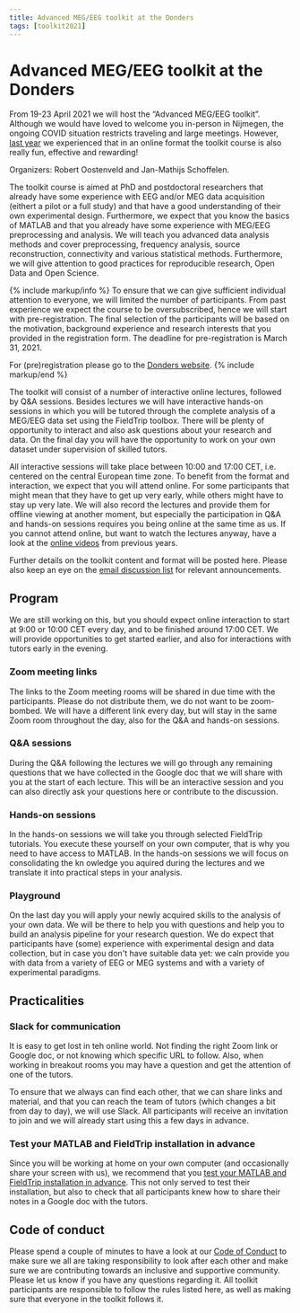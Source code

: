 ```yaml
---
title: Advanced MEG/EEG toolkit at the Donders
tags: [toolkit2021]
---
```


# Advanced MEG/EEG toolkit at the Donders

From 19-23 April 2021 we will host the “Advanced MEG/EEG toolkit”. Although we would have loved to welcome you in-person in Nijmegen, the ongoing COVID situation restricts traveling and large meetings. However, [last year](/workshop/toolkit2020) we experienced that in an online format the toolkit course is also really fun, effective and rewarding!

Organizers: Robert Oostenveld and Jan-Mathijs Schoffelen.

The toolkit course is aimed at PhD and postdoctoral researchers that already have some experience with EEG and/or MEG data acquisition (eithert a pilot or a full study) and that have a good understanding of their own experimental design. Furthermore, we expect that you know the basics of MATLAB and that you already have some experience with MEG/EEG preprocessing and analysis. We will teach you advanced data analysis methods and cover preprocessing, frequency analysis, source reconstruction, connectivity and various statistical methods. Furthermore, we will give attention to good practices for reproducible research, Open Data and Open Science.

{% include markup/info %}
To ensure that we can give sufficient individual attention to everyone, we will limited the number of participants. From past experience we expect the course to be oversubscribed, hence we will start with pre-registration. The final selection of the participants will be based on the motivation, background experience and research interests that you provided in the registration form. The deadline for pre-registration is March 31, 2021.

For (pre)registration please go to the [Donders website](https://www.ru.nl/donders/agenda/donders-tool-kits/vm-tool-kits/donders-meg-eeg-toolkit/).
{% include markup/end %}

The toolkit will consist of a number of interactive online lectures, followed by Q&A sessions. Besides lectures we will have interactive hands-on sessions in which you will be tutored through the complete analysis of a MEG/EEG data set using the FieldTrip toolbox. There will be plenty of opportunity to interact and also ask questions about your research and data. On the final day you will have the opportunity to work on your own dataset under supervision of skilled tutors.

All interactive sessions will take place between 10:00 and 17:00 CET, i.e. centered on the central European time zone. To benefit from the format and interaction, we expect that you will attend online. For some participants that might mean that they have to get up very early, while others might have to stay up very late. We will also record the lectures and provide them for offline viewing at another moment, but especially the participation in Q&A and hands-on sessions requires you being online at the same time as us. If you cannot attend online, but want to watch the lectures anyway, have a look at the [online videos](https://www.fieldtriptoolbox.org/video/) from previous years.

Further details on the toolkit content and format will be posted here. Please also keep an eye on the [email discussion list](/discussion_list) for relevant announcements.

## Program

We are still working on this, but you should expect online interaction to start at 9:00 or 10:00 CET every day, and to be finished around 17:00 CET. We will provide opportunities to get started earlier, and also for interactions with tutors early in the evening.

### Zoom meeting links

The links to the Zoom meeting rooms will be shared in due time with the participants. Please do not distribute them, we do not want to be zoom-bombed. We will have a different link every day, but will stay in the same Zoom room throughout the day, also for the Q&A and hands-on sessions.

### Q&A sessions

During the Q&A following the lectures we will go through any remaining questions that we have collected in the Google doc that we will share with you at the start of each lecture. This will be an interactive session and you can also directly ask your questions here or contribute to the discussion.

### Hands-on sessions

In the hands-on sessions we will take you through selected FieldTrip tutorials. You execute these yourself on your own computer, that is why you need to have access to MATLAB. In the hands-on sessions we will focus on consolidating the kn owledge you aquired during the lectures and we translate it into practical steps in your analysis.

### Playground

On the last day you will apply your newly acquired skills to the analysis of your own data. We will be there to help you with questions and help you to build an analysis pipeline for your research question. We do expect that participants have (some) experience with experimental design and data collection, but in case you don't  have suitable data yet: we caln provide you with data from a variety of EEG or MEG systems and with a variety of experimental paradigms.

## Practicalities

### Slack for communication

It is easy to get lost in teh online world. Not finding the right Zoom link or Google doc, or not knowing which specific URL to follow. Also, when working in breakout rooms you may have a question and get the attention of one of the tutors.

To ensure that we always can find each other, that we can share links and material, and that you can reach the team of tutors (which changes a bit from day to day), we will use Slack. All participants will receive an invitation to join and we will already start using this a few days in advance.

### Test your MATLAB and FieldTrip installation in advance

Since you will be working at home on your own computer (and occasionally share your screen with us), we recommend that you [test your MATLAB and FieldTrip installation in advance](/workshop/toolkit2021/test_installation). This not only served to test their installation, but also to check that all participants knew how to share their notes in a Google doc with the tutors.

## Code of conduct

Please spend a couple of minutes to have a look at our [Code of Conduct](/workshop/toolkit2021/code_of_conduct) to make sure we all are taking responsibility to look after each other and make sure we are contributing towards an inclusive and supportive community. Please let us know if you have any questions regarding it. All toolkit participants are responsible to follow the rules listed here, as well as making sure that everyone in the toolkit follows it.
